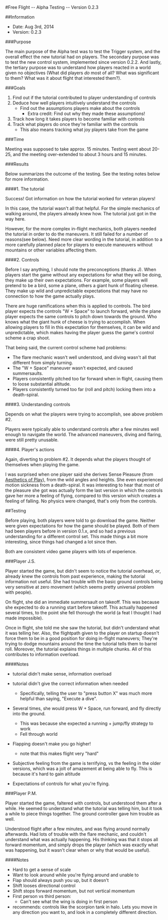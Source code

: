 #Free Flight -- Alpha Testing -- Version 0.2.3

##Information

* Date: Aug 3rd, 2014
* Version: 0.2.3

###Purpose

The main purpose of the Alpha test was to test the Trigger system, and the overall effect the new tutorial had on players. The secondary purpose was to test the new control system, implemented since version 0.2.2. And lastly, the tertiary purpose was to understand how players reacted in a world given no objectives (What did players *do* most of all? What was significant to them? What was it about flight that interested them?). 

###Goals

1. Find out if the tutorial contributed to player understanding of controls
2. Deduce how well players intuitively understand the controls
	* Find out the assumptions players make about the controls
		* Extra credit: Find out why they made these assumptions!
3. Track how long it takes players to become familiar with controls
4. Track what players do once they're familiar with the controls
	* This also means tracking what joy players take from the game

###Time

Meeting was supposed to take approx. 15 minutes. Testing went about 20-25, and the meeting over-extended to about 3 hours and 15 minutes.

###Results

Below summarizes the outcome of the testing. See the testing notes below for more information.

####1. The tutorial

Success! Got information on how the tutorial worked for veteran players!

In this case, the tutorial wasn't all that helpful. For the simple mechanics of walking around, the players already knew how. The tutorial just got in the way here. 

However, for the more complex in-flight mechanics, both players needed the tutorial in order to do the maneuvers. It still failed for a number of reasons(see below). Need more clear wording in the tutorial, in addition to a more carefully planned place for players to execute maneuvers without mountains or other variables affecting them.

####2. Controls

Before I say anything, I should note the preconceptions (thanks J). When players start the game without any expectations for what they will be doing, they make up their own expectations. For example, some players will pretend to be a bird, some a plane, others a giant hunk of floating cheese. They make up wild and unpredictable expectations that may have no connection to how the game actually plays. 

There are huge ramifications when this is applied to controls. The bird player expects the controls "W + Space" to launch forward, while the plane player expects the same controls to pitch down towards the ground. Who knows what the giant hunk of cheese is trying to accomplish. When allowing players to fill in this expectation for themselves, it can be wild and unpredictable, which makes having the player guess the game's control scheme a crap shoot. 
 
That being said, the current control scheme had problems:

* The flare mechanic wasn't well understood, and diving wasn't all that different from simply turning.
* The "W + Space" maneuver wasn't expected, and caused summersaults. 
* Players consistently pitched too far forward when in flight, causing them to loose substantial altitude. 
* Players consistently turned too far (roll and pitch) locking them into a death-spiral. 

####3. Understanding controls

Depends on what the players were trying to accomplish, see above problem #2. 

Players were typically able to understand controls after a few minutes well enough to navigate the world. The advanced maneuvers, diving and flaring, were still pretty unusable.

####4. Player's actions

Again, diverting to problem #2. It depends what the players thought of themselves when playing the game. 

I was surprised when one player said she derives Sense Pleasure (from [Aesthetics of Play](https://www.google.com/?gws_rd=ssl#q=Aesthetics+of+Play)), from the wild angles and heights. She even experienced motion sickness from a death-spiral. It was interesting to hear that most of the pleasure she got was actually form the last version in which the controls gave her more a feeling of flying, compared to this version which creates a feeling of falling. No physics were changed, that's only from the controls. 



##Testing

Before playing, both players were told to go download the game. Neither were given expectations for how the game should be played. Both of them had been players before in version 0.1.x, and so had a previous understanding for a different control set. This made things a bit more interesting, since things had changed a lot since then.

Both are consistent video game players with lots of experience. 

###Player J.S.

Player started the game, but didn't seem to notice the tutorial overhead, *or*, already knew the controls from past experience, making the tutorial information not useful. She had trouble with the basic ground controls being very sensitive at zero movement (which seems pretty universal problem with people). 

On flight, she did an immediate summersault on takeoff. This was because she expected to do a running start before takeoff. This actually happened several times, to the point she fell thorough the world (a feat I thought I had made impossible). 

Once in flight, she told me she saw the tutorial, but didn't understand what it was telling her. Also, the flightpath given to the player on startup doesn't force them to be in a good position for doing in-flight maneuvers; They're trying to dodge mountains around the time the tutorial tells them to barrel roll. Moreover, the tutorial explains things in multiple chunks. All of this contributes to information overload. 

####Notes

* tutorial didn't make sense, information overload
* tutorial didn't give the correct information when needed
	* Specifically, telling the user to "press button X" was much more helpful than saying, "Execute a dive". 
* Several times, she would press W + Space, run forward, and fly directly into the ground.
	* This was because she expected a running + jump/fly strategy to work
	* Fell through world
* Flapping doesn't make you go higher!
	* note that this makes flight very "hard"
* Subjective feeling from the game is terrifying, vs the feeling in the older versions, which was a jolt of amazement at being able to fly. This is because it's hard to gain altitude

* Expectations of controls for what you're flying. 

###Player P.M.

Player started the game, faltered with controls, but understood them after a while. He seemed to understand what the tutorial was telling him, but it took a while to piece things together. The ground controller gave him trouble as well. 

Understood flight after a few minutes, and was flying around normally afterwards. Had lots of trouble with the flare mechanic, and couldn't understand what was actually happening. His thinking was that it stops all forward momentum, and simply drops the player (which was exactly what was happening, but it wasn't clear when or why that would be useful).

####Notes

* Hard to get a sense of scale
* Want to look around while you're flying around and unable to
* Flap should always push you up, but it doesn't
* Shift looses directional control
* Shift stops forward momentum, but not vertical momentum
* First person vs third person: 
	* Can't see what the wing is doing in first person
* recommends: controls like the scorpion tank in halo. Lets you move in any
	direction you want to, and look in a completely different direction.
